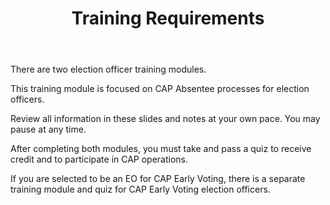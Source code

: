 ﻿---
layout: slide
title: "Training Requirements"
---

There are two election officer training modules.

This training module is focused on CAP Absentee processes for election officers.  

Review all information in these slides and notes at your own pace.  You may pause at any time.

After completing both modules, you must take and pass a quiz to receive credit and to participate in CAP operations. 

If you are selected to be an EO for CAP Early Voting, there is a separate training module and quiz for CAP Early Voting election officers.

